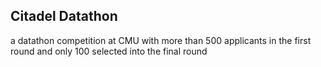 ## Citadel Datathon
a datathon competition at CMU with more than 500 applicants in the first round and only 100 selected into the final round
